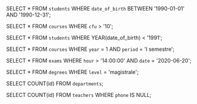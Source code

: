 SELECT * 
FROM `students` 
WHERE `date_of_birth` 
BETWEEN '1990-01-01' AND '1990-12-31';


SELECT * 
FROM `courses` 
WHERE `cfu` > '10';


SELECT * 
FROM `students` 
WHERE YEAR(date_of_birth) < '1991';


SELECT * 
FROM `courses` 
WHERE `year` = 1 
AND `period` = 'I semestre';


SELECT * 
FROM `exams` 
WHERE `hour` > '14:00:00' 
AND `date` = '2020-06-20';


SELECT * 
FROM `degrees` 
WHERE `level` = 'magistrale';


SELECT COUNT(id) 
FROM `departments`;


SELECT COUNT(id) 
FROM `teachers` 
WHERE `phone` IS NULL;